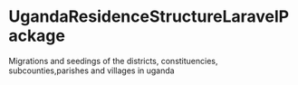 # UgandaResidenceStructureLaravelPackage
Migrations and seedings of the districts, constituencies, subcounties,parishes and villages in uganda
